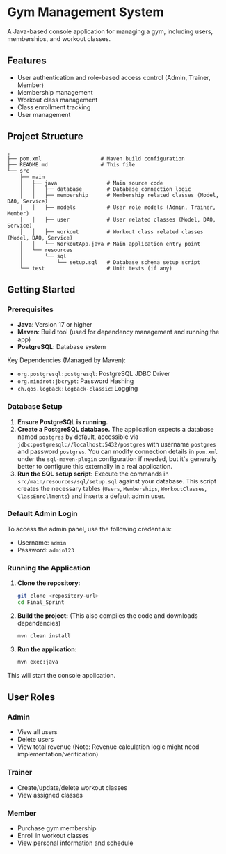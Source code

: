 # Gym Management System

A Java-based console application for managing a gym, including users, memberships, and workout classes.

## Features

- User authentication and role-based access control (Admin, Trainer, Member)
- Membership management
- Workout class management
- Class enrollment tracking
- User management

## Project Structure

```
.
├── pom.xml                   # Maven build configuration
├── README.md                 # This file
└── src
    ├── main
    │   ├── java                # Main source code
    │   │   ├── database        # Database connection logic
    │   │   ├── membership      # Membership related classes (Model, DAO, Service)
    │   │   ├── models          # User role models (Admin, Trainer, Member)
    │   │   ├── user            # User related classes (Model, DAO, Service)
    │   │   ├── workout         # Workout class related classes (Model, DAO, Service)
    │   │   └── WorkoutApp.java # Main application entry point
    │   └── resources
    │       └── sql
    │           └── setup.sql   # Database schema setup script
    └── test                    # Unit tests (if any)
```

## Getting Started

### Prerequisites

- **Java**: Version 17 or higher
- **Maven**: Build tool (used for dependency management and running the app)
- **PostgreSQL**: Database system

Key Dependencies (Managed by Maven):
- `org.postgresql:postgresql`: PostgreSQL JDBC Driver
- `org.mindrot:jbcrypt`: Password Hashing
- `ch.qos.logback:logback-classic`: Logging

### Database Setup

1.  **Ensure PostgreSQL is running.**
2.  **Create a PostgreSQL database.** The application expects a database named `postgres` by default, accessible via `jdbc:postgresql://localhost:5432/postgres` with username `postgres` and password `postgres`. You can modify connection details in `pom.xml` under the `sql-maven-plugin` configuration if needed, but it's generally better to configure this externally in a real application.
3.  **Run the SQL setup script:** Execute the commands in `src/main/resources/sql/setup.sql` against your database. This script creates the necessary tables (`Users`, `Memberships`, `WorkoutClasses`, `ClassEnrollments`) and inserts a default admin user.

### Default Admin Login

To access the admin panel, use the following credentials:
- Username: `admin`
- Password: `admin123`

### Running the Application

1.  **Clone the repository:**
    ```bash
    git clone <repository-url>
    cd Final_Sprint 
    ```
2.  **Build the project:** (This also compiles the code and downloads dependencies)
    ```bash
    mvn clean install
    ```
3.  **Run the application:**
    ```bash
    mvn exec:java
    ```

This will start the console application.

## User Roles

### Admin
- View all users
- Delete users
- View total revenue (Note: Revenue calculation logic might need implementation/verification)

### Trainer
- Create/update/delete workout classes
- View assigned classes

### Member
- Purchase gym membership
- Enroll in workout classes
- View personal information and schedule
